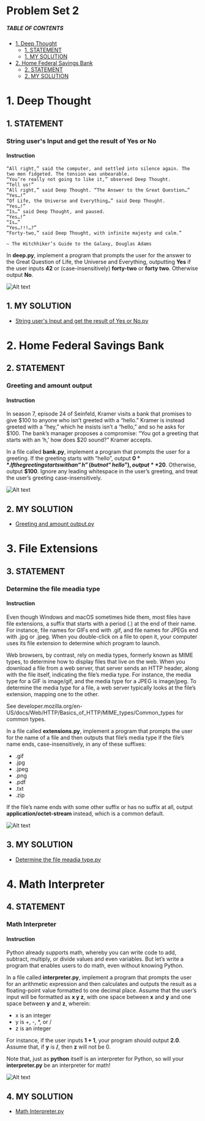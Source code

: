 # Problem Set 2

##### TABLE OF CONTENTS
- [1. Deep Thought](#1-deep-thought)
  * [1. STATEMENT](#1-statement)
  * [1. MY SOLUTION](#1-my-solution)
- [2. Home Federal Savings Bank](#2-home-federal-savings-bank)
  * [2. STATEMENT](#2-statement)
  * [2. MY SOLUTION](#2-my-solution)


# 1. Deep Thought
## 1. STATEMENT
### String user's Input and get the result of Yes or No
#### Instruction
    “All right,” said the computer, and settled into silence again. The two men fidgeted. The tension was unbearable.
    “You’re really not going to like it,” observed Deep Thought.
    “Tell us!”
    “All right,” said Deep Thought. “The Answer to the Great Question…”
    “Yes…!”
    “Of Life, the Universe and Everything…” said Deep Thought.
    “Yes…!”
    “Is…” said Deep Thought, and paused.
    “Yes…!”
    “Is…”
    “Yes…!!!…?”
    “Forty-two,” said Deep Thought, with infinite majesty and calm.”
    
    — The Hitchhiker’s Guide to the Galaxy, Douglas Adams

In **deep.py**, implement a program that prompts the user for the answer to the Great Question of Life, the Universe and Everything, outputting **Yes** if the user inputs **42** or (case-insensitively) **forty-two** or **forty two**. Otherwise output **No**.

![Alt text](<Problem Set 1/Images/deep-thought.png>)

## 1. MY SOLUTION
- [String user's Input and get the result of Yes or No.py](https://github.com/p3uj/edX-Harvard-University-CS50-s-Introduction-to-Programming-with-Python/blob/b44a34123cc911d156f54ef464dd121ca6e8e503/Problem%20Set%201/deep.py)


# 2. Home Federal Savings Bank
## 2. STATEMENT
### Greeting and amount output
#### Instruction
In season 7, episode 24 of Seinfeld, Kramer visits a bank that promises to give $100 to anyone who isn’t greeted with a “hello.” Kramer is instead greeted with a “hey,” which he insists isn’t a “hello,” and so he asks for $100. The bank’s manager proposes a compromise: “You got a greeting that starts with an ‘h,’ how does $20 sound?” Kramer accepts.

In a file called **bank.py**, implement a program that prompts the user for a greeting. If the greeting starts with “hello”, output **$0**. If the greeting starts with an “h” (but not “hello”), output **$20**. Otherwise, output **$100**. Ignore any leading whitespace in the user’s greeting, and treat the user’s greeting case-insensitively.

![Alt text](<Problem Set 1/Images/bank.png>)

## 2. MY SOLUTION
- [Greeting and amount output.py](https://github.com/p3uj/edX-Harvard-University-CS50-s-Introduction-to-Programming-with-Python/blob/6e3afd9f2d11a072e30f28ccf01cc01159f21f8b/Problem%20Set%201/bank.py)


# 3. File Extensions
## 3. STATEMENT
### Determine the file meadia type
#### Instruction
Even though Windows and macOS sometimes hide them, most files have file extensions, a suffix that starts with a period (.) at the end of their name. For instance, file names for GIFs end with .gif, and file names for JPEGs end with .jpg or .jpeg. When you double-click on a file to open it, your computer uses its file extension to determine which program to launch.

Web browsers, by contrast, rely on media types, formerly known as MIME types, to determine how to display files that live on the web. When you download a file from a web server, that server sends an HTTP header, along with the file itself, indicating the file’s media type. For instance, the media type for a GIF is image/gif, and the media type for a JPEG is image/jpeg. To determine the media type for a file, a web server typically looks at the file’s extension, mapping one to the other.

See developer.mozilla.org/en-US/docs/Web/HTTP/Basics_of_HTTP/MIME_types/Common_types for common types.

In a file called **extensions.py**, implement a program that prompts the user for the name of a file and then outputs that file’s media type if the file’s name ends, case-insensitively, in any of these suffixes:

- .gif
- .jpg
- .jpeg
- .png
- .pdf
- .txt
- .zip

If the file’s name ends with some other suffix or has no suffix at all, output **application/octet-stream** instead, which is a common default.

![Alt text](<Problem Set 1/Images/file-extensions.png>)

## 3. MY SOLUTION
- [Determine the file meadia type.py](https://github.com/p3uj/edX-Harvard-University-CS50-s-Introduction-to-Programming-with-Python/blob/0c9a8f9e1e0f5e5ecb0ccffdf8597f024af64890/Problem%20Set%201/extensions.py)


# 4. Math Interpreter
## 4. STATEMENT
### Math Interpreter
#### Instruction
Python already supports math, whereby you can write code to add, subtract, multiply, or divide values and even variables. But let’s write a program that enables users to do math, even without knowing Python.

In a file called **interpreter.py**, implement a program that prompts the user for an arithmetic expression and then calculates and outputs the result as a floating-point value formatted to one decimal place. Assume that the user’s input will be formatted as **x  y  z**, with one space between **x** and **y** and one space between **y** and **z**, wherein:
- x is an integer
- y is +, -, *, or /
- z is an integer

For instance, if the user inputs **1 + 1**, your program should output **2.0**. Assume that, if **y** is **/**, then **z** will not be 0.

Note that, just as **python** itself is an interpreter for Python, so will your **interpreter.py** be an interpreter for math!

![Alt text](<Problem Set 1/Images/math-Interpreter.png>)

## 4. MY SOLUTION
- [Math Interpreter.py](https://github.com/p3uj/edX-Harvard-University-CS50-s-Introduction-to-Programming-with-Python/blob/2a9ddbf37bf0e07b63f79d6cf698bc79662a0923/Problem%20Set%201/interpreter.py)